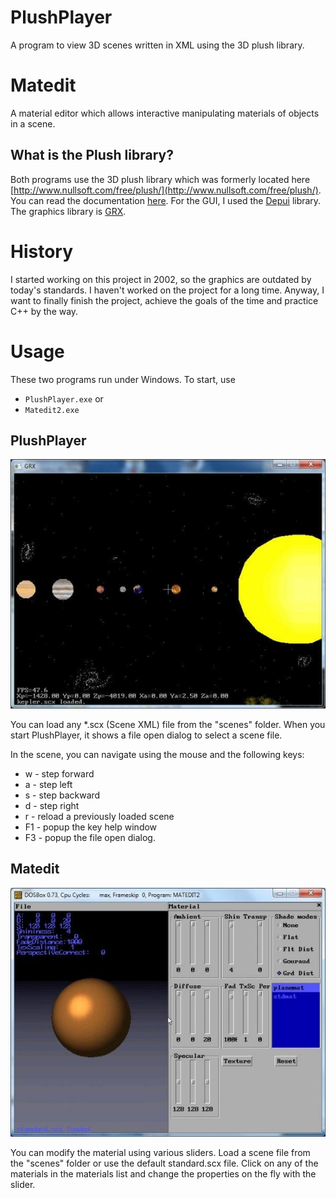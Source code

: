 # PlushPlayer
A program to view 3D scenes written in XML using the 3D plush library.

# Matedit
A material editor which allows interactive manipulating materials of objects in a scene.  

## What is the Plush library?
Both programs use the 3D plush library which was formerly located here
[http://www.nullsoft.com/free/plush/](http://www.nullsoft.com/free/plush/).
You can read the documentation [here](/plush/pl_api.html).
For the GUI, I used the [Depui](/depui/homepage/depui.htm) library. The graphics library is [GRX](/contrib/grx248/doc/grx248um.html).

# History
I started working on this project in 2002, so the graphics are outdated by today's standards. I haven't worked on the project for a long time. Anyway, I want to finally finish the project, achieve the goals of the time and practice C++ by the way.


# Usage
These two programs run under Windows.
To start, use

- `PlushPlayer.exe` or
- `Matedit2.exe`


## PlushPlayer
![PlushPlayer with kepler.scx](/assets/img/3.jpeg)

You can load any *.scx (Scene XML) file from the "scenes" folder.
When you start PlushPlayer, it shows a file open dialog to select a scene file.

In the scene, you can navigate using the mouse and the following keys:
-  w - step forward
- a - step left
- s - step backward
- d - step right
- r - reload a previously loaded scene
- F1 - popup the key help window
- F3 - popup the file open dialog.

## Matedit
![Matedit with standard.scx](/assets/img/1.jpeg)

You can modify the material using various sliders. Load a scene file from the "scenes" folder or use the default standard.scx file. 
Click on any of the materials in the materials list and change the properties on the fly with the slider.